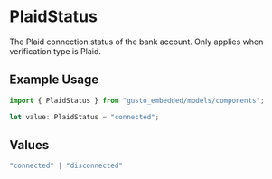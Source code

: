 # PlaidStatus

The Plaid connection status of the bank account. Only applies when verification type is Plaid.

## Example Usage

```typescript
import { PlaidStatus } from "gusto_embedded/models/components";

let value: PlaidStatus = "connected";
```

## Values

```typescript
"connected" | "disconnected"
```